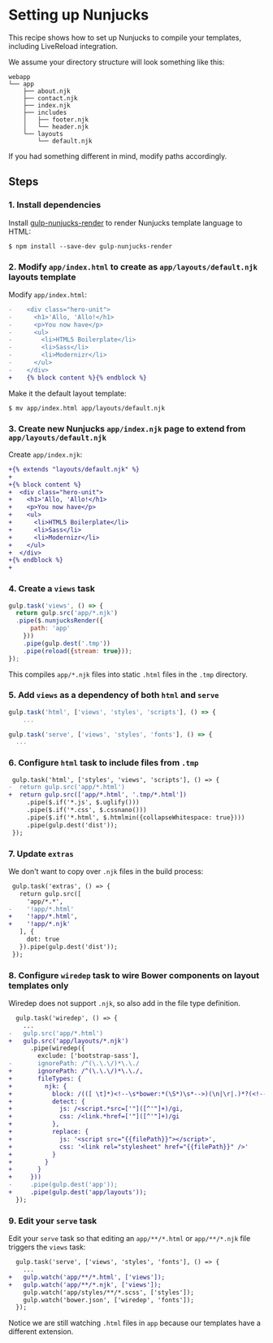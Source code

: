 # Setting up Nunjucks

This recipe shows how to set up Nunjucks to compile your templates, including LiveReload integration.

We assume your directory structure will look something like this:

```
webapp
└── app
    ├── about.njk
    ├── contact.njk
    ├── index.njk
    ├── includes
    │   ├── footer.njk
    │   └── header.njk
    └── layouts
        └── default.njk
```

If you had something different in mind, modify paths accordingly.

## Steps

### 1. Install dependencies

Install [gulp-nunjucks-render](https://github.com/carlosl/gulp-nunjucks-render) to render Nunjucks template language to HTML:

```
$ npm install --save-dev gulp-nunjucks-render
```

### 2. Modify `app/index.html` to create as `app/layouts/default.njk` layouts template

Modify `app/index.html`:

```diff
-    <div class="hero-unit">
-      <h1>'Allo, 'Allo!</h1>
-      <p>You now have</p>
-      <ul>
-        <li>HTML5 Boilerplate</li>
-        <li>Sass</li>
-        <li>Modernizr</li>
-      </ul>
-    </div>
+    {% block content %}{% endblock %}
```

Make it the default layout template:

```
$ mv app/index.html app/layouts/default.njk
```

### 3. Create new Nunjucks `app/index.njk` page to extend from `app/layouts/default.njk`

Create `app/index.njk`:

```diff
+{% extends "layouts/default.njk" %}
+
+{% block content %}
+  <div class="hero-unit">
+    <h1>'Allo, 'Allo!</h1>
+    <p>You now have</p>
+    <ul>
+      <li>HTML5 Boilerplate</li>
+      <li>Sass</li>
+      <li>Modernizr</li>
+    </ul>
+  </div>
+{% endblock %}
+
```

### 4. Create a `views` task

```js
gulp.task('views', () => {
  return gulp.src('app/*.njk')
  .pipe($.nunjucksRender({
      path: 'app'
    }))
    .pipe(gulp.dest('.tmp'))
    .pipe(reload({stream: true}));
});
```

This compiles `app/*.njk` files into static `.html` files in the `.tmp` directory.

### 5. Add `views` as a dependency of both `html` and `serve`

```js
gulp.task('html', ['views', 'styles', 'scripts'], () => {
    ...
```

```js
gulp.task('serve', ['views', 'styles', 'fonts'], () => {
  ...
```

### 6. Configure `html` task to include files from `.tmp`

```diff
 gulp.task('html', ['styles', 'views', 'scripts'], () => {
-  return gulp.src('app/*.html')
+  return gulp.src(['app/*.html', '.tmp/*.html'])
     .pipe($.if('*.js', $.uglify()))
     .pipe($.if('*.css', $.cssnano()))
     .pipe($.if('*.html', $.htmlmin({collapseWhitespace: true})))
     .pipe(gulp.dest('dist'));
 });
```

### 7. Update `extras`

We don't want to copy over `.njk` files in the build process:

```diff
 gulp.task('extras', () => {
   return gulp.src([
     'app/*.*',
-    '!app/*.html'
+    '!app/*.html',
+    '!app/*.njk'
   ], {
     dot: true
   }).pipe(gulp.dest('dist'));
 });
```

### 8. Configure `wiredep` task to wire Bower components on layout templates only

Wiredep does not support `.njk`, so also add in the file type definition.

```diff
  gulp.task('wiredep', () => {
    ...
-   gulp.src('app/*.html')
+   gulp.src('app/layouts/*.njk')
      .pipe(wiredep({
        exclude: ['bootstrap-sass'],
-       ignorePath: /^(\.\.\/)*\.\./
+       ignorePath: /^(\.\.\/)*\.\./,
+       fileTypes: {
+         njk: {
+           block: /(([ \t]*)<!--\s*bower:*(\S*)\s*-->)(\n|\r|.)*?(<!--\s*endbower\s*-->)/gi,
+           detect: {
+             js: /<script.*src=['"]([^'"]+)/gi,
+             css: /<link.*href=['"]([^'"]+)/gi
+           },
+           replace: {
+             js: '<script src="{{filePath}}"></script>',
+             css: '<link rel="stylesheet" href="{{filePath}}" />'
+           }
+         }
+       }
+     }))
-     .pipe(gulp.dest('app'));
+     .pipe(gulp.dest('app/layouts'));
  });
```


### 9. Edit your `serve` task

Edit your `serve` task so that editing an `app/**/*.html` or `app/**/*.njk` file triggers the `views` task:

```diff
  gulp.task('serve', ['views', 'styles', 'fonts'], () => {
    ...
+   gulp.watch('app/**/*.html', ['views']);
+   gulp.watch('app/**/*.njk', ['views']);
    gulp.watch('app/styles/**/*.scss', ['styles']);
    gulp.watch('bower.json', ['wiredep', 'fonts']);
  });
```

Notice we are still watching `.html` files in `app` because our templates have a different extension.
